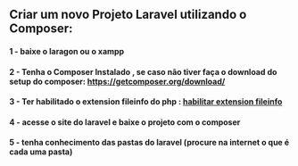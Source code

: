 ## Criar um novo Projeto Laravel utilizando o Composer:

#### 1 - baixe o laragon ou o xampp
#### 2 - Tenha o Composer Instalado , se caso não tiver faça o download do setup do composer: https://getcomposer.org/download/
#### 3 - Ter habilitado o extension fileinfo do php : <a href="configure-php-composer.md"> habilitar extension fileinfo </a>
#### 4 - acesse o site do laravel e baixe o projeto com o composer
#### 5 - tenha conhecimento das pastas do laravel (procure na internet o que é cada uma pasta)

